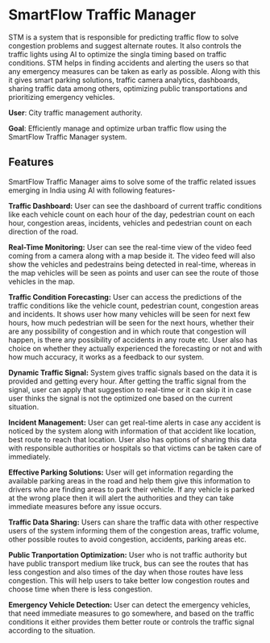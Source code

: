 # SmartFlow Traffic Manager

STM is a system that is responsible for predicting traffic flow to solve congestion problems and suggest alternate routes. It also controls the traffic lights using AI to optimize the singla timing based on traffic conditions. STM helps in finding accidents and alerting the users so that any emergency measures can be taken as early as possible. Along with this it gives smart parking solutions, traffic camera analytics, dashboards, sharing traffic data among others, optimizing public transportations and prioritizing emergency vehicles.

**User**: City traffic management authority.

**Goal**: Efficiently manage and optimize urban traffic flow using the SmartFlow Traffic Manager system.

## Features

SmartFlow Traffic Manager aims to solve some of the traffic related issues emerging in India using AI with following features-

**Traffic Dashboard:** User can see the dashboard of current traffic conditions like each vehicle count on each hour of the day, pedestrian count on each hour, congestion areas, incidents, vehicles and pedestrian count on each direction of the road.

**Real-Time Monitoring:** User can see the real-time view of the video feed coming from a camera along with a map beside it. The video feed will also show the vehicles and pedestrains being detected in real-time, whereas in the map vehicles will be seen as points and user can see the route of those vehicles in the map.

**Traffic Condition Forecasting:** User can access the predictions of the traffic conditions like the vehicle count, pedestrian count, congestion areas and incidents. It shows user how many vehicles will be seen for next few hours, how much pedestrian will be seen for the next hours, whether their are any possibility of congestion and in which route that congestion will happen, is there any possibility of accidents in any route etc. User also has choice on whether they actually experienced the forecasting or not and with how much accuracy, it works as a feedback to our system.

**Dynamic Traffic Signal:** System gives traffic signals based on the data it is provided and getting every hour. After getting the traffic signal from the signal, user can apply that suggestion to real-time or it can skip it in case user thinks the signal is not the optimized one based on the current situation.

**Incident Management:** User can get real-time alerts in case any accident is noticed by the system along with information of that accident like location, best route to reach that location. User also has options of sharing this data with responsible authorities or hospitals so that victims can be taken care of immediately.

**Effective Parking Solutions:** User will get information regarding the available parking areas in the road and help them give this information to drivers who are finding areas to park their vehicle. If any vehicle is parked at the wrong place then it will alert the authorities and they can take immediate measures before any issue occurs.

**Traffic Data Sharing:** Users can share the traffic data with other respective users of the system informing them of the congestion areas, traffic volume, other possible routes to avoid congestion, accidents, parking areas etc.

**Public Tranportation Optimization:** User who is not traffic authority but have public transport medium like truck, bus can see the routes that has less congestion and also times of the day when those routes have less congestion. This will help users to take better low congestion routes and choose time when there is less congestion.

**Emergency Vehicle Detection:** User can detect the emergency vehicles, that need immediate measures to go somewhere, and based on the traffic conditions it either provides them better route or controls the traffic signal according to the situation.
